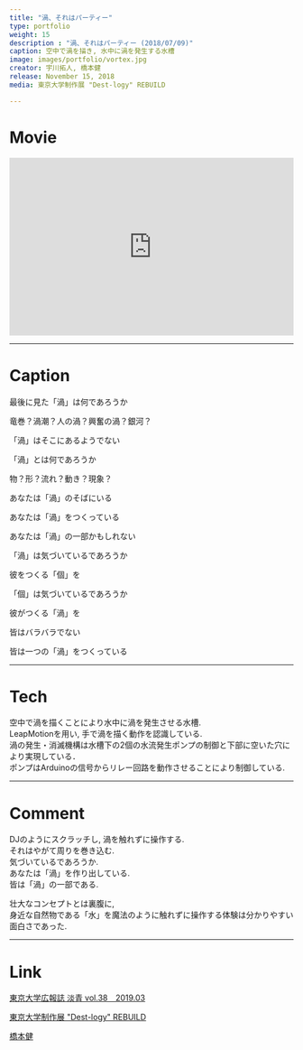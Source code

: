 ```yaml
---
title: "渦、それはパーティー"
type: portfolio
weight: 15
description : "渦、それはパーティー (2018/07/09)"
caption: 空中で渦を描き, 水中に渦を発生する水槽
image: images/portfolio/vortex.jpg
creator: 宇川拓人, 橋本健
release: November 15, 2018
media: 東京大学制作展 "Dest-logy" REBUILD

---
```

# Movie
<iframe width = "100%" height = "315" src="https://www.youtube.com/embed/yKECm-Tng5M" frameborder="0" allow="accelerometer; autoplay; encrypted-media; gyroscope; picture-in-picture" allowfullscreen></iframe>

---
# Caption
最後に見た「渦」は何であろうか

竜巻？渦潮？人の渦？興奮の渦？銀河？

「渦」はそこにあるようでない

「渦」とは何であろうか

物？形？流れ？動き？現象？

あなたは「渦」のそばにいる

あなたは「渦」をつくっている

あなたは「渦」の一部かもしれない

「渦」は気づいているであろうか

彼をつくる「個」を

「個」は気づいているであろうか

彼がつくる「渦」を

皆はバラバラでない

皆は一つの「渦」をつくっている

---
# Tech
空中で渦を描くことにより水中に渦を発生させる水槽. <br>
LeapMotionを用い, 手で渦を描く動作を認識している.  <br>
渦の発生・消滅機構は水槽下の2個の水流発生ポンプの制御と下部に空いた穴により実現している．<br>
ポンプはArduinoの信号からリレー回路を動作させることにより制御している. <br>

---
# Comment
DJのようにスクラッチし, 渦を触れずに操作する. <br>
それはやがて周りを巻き込む. <br>
気づいているであろうか.  <br>
あなたは「渦」を作り出している.  <br>
皆は「渦」の一部である.  <br>

壮大なコンセプトとは裏腹に,<br>
身近な自然物である「水」を魔法のように触れずに操作する体験は分かりやすい面白さであった. <br>

---
# Link
<a href= https://www.u-tokyo.ac.jp/content/400110616.pdf target=”_blank”>東京大学広報誌 淡青 vol.38　2019.03</a> 

<a href= http://iiiexhibition.com/log/i3e20/#modal_work8 target=”_blank”>東京大学制作展 "Dest-logy" REBUILD</a> 

<a href= https://takeruace.github.io/#about target=”_blank”>橋本健</a>